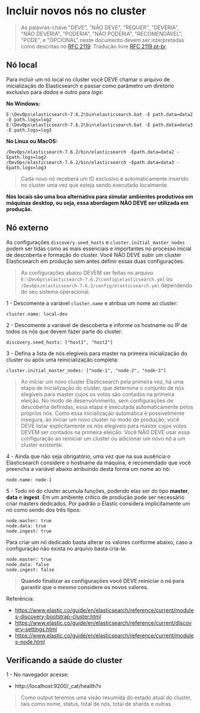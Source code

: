 # Incluir novos nós no cluster

> As palavras-chave "DEVE", "NÃO DEVE", "REQUER", "DEVERIA", "NÃO DEVERIA", "PODERIA", "NÃO PODERIA", "RECOMENDÁVEL", "PODE", e "OPCIONAL" neste documento devem ser interpretadas como descritas no [RFC 2119](http://tools.ietf.org/html/rfc2119). Tradução livre [RFC 2119 pt-br](http://rfc.pt.webiwg.org/rfc2119).

## Nó local

Para incluir um nó local no cluster você DEVE chamar o arquivo de inicialização do Elasticsearch e passar como parâmetro um diretório exclusivo para *dados* e outro para *logs*:

**No Windows:**
```
E:\DevOps\elasticsearch-7.6.2\bin\elasticsearch.bat -E path.data=data2 -E path.logs=log2
E:\DevOps\elasticsearch-7.6.2\bin\elasticsearch.bat -E path.data=data3 -E path.logs=log3
```

**No Linux ou MacOS:**
```
/DevOps/elasticsearch-7.6.2/bin/elasticsearch -Epath.data=data2 -Epath.logs=log2
/DevOps/elasticsearch-7.6.2/bin/elasticsearch -Epath.data=data3 -Epath.logs=log3
```

> Cada novo nó receberá um ID exclusivo é automaticamente inserido no cluster uma vez que esteja sendo executado localmente.

**Nós locais são uma boa alternativa para simular ambientes produtivos em máquinas desktop, ou seja, essa abordagem NÃO DEVE ser utilizada em produção.**

## Nó externo

As configurações `discovery.seed_hosts` e `cluster.initial_master_nodes` podem ser tidas como as mais essenciais e importantes no processo inicial de descoberta e formação do cluster. Você NÃO DEVE subir um cluster Elasticsearch em produção sem antes definir essas duas configurações.

> As configurações abaixo DEVEM ser feitas no arquivo `E:\DevOps\elasticsearch-7.6.2\config\elasticsearch.yml` ou `/DevOps/elasticsearch-7.6.2/config/elasticsearch.yml` dependendo do seu sistema operacional.

1 - Descomente a variável `cluster.name` e atribua um nome ao cluster:

```
cluster.name: local-dev
```

2 - Descomente a variável de descoberta e informe os hostname ou IP de todos os nós que devem fazer parte do cluster:

```
discovery.seed_hosts: ["host1", "host2"]
```

3 - Defina a lista de nós elegíveis para master na primeira inicialização do cluster ou após uma reinicialização completa:

```
cluster.initial_master_nodes: ["node-1", "node-2", "node-3"]
```

> Ao iniciar um novo cluster Elasticsearch pela primeira vez, há uma etapa de inicialização do cluster, que determina o conjunto de nós elegíveis para master cujos os votos são contados na primeira eleição. No modo de desenvolvimento, sem configurações de descoberta definidas, essa etapa é executada automaticamente pelos próprios nós. Como essa inicialização automática é possivelmente insegura, ao iniciar um novo cluster no modo de produção, você DEVE listar explicitamente os nós elegíveis para master cujos votos DEVEM ser contados na primeira eleição. Você NÃO DEVE usar essa configuração ao reiniciar um cluster ou adicionar um novo nó a um cluster existente.

4 - Ainda que não seja obrigatório, uma vez que na sua ausência o Elasticsearch considere o hostname da máquina, é recomendado que você preencha a variável abaixo atribuindo desta forma um nome ao nó:

```
node.name: node-1
```

5 - Todo nó do cluster acumula funções, podendo elas ser do tipo **master**, **data** e **ingest**. Em um ambiente crítico de produção pode ser necessário criar masters dedicados. Por padrão o Elastic considera implicitamente um nó como sendo dos três tipos:

```
node.master: true
node.data: true
node.ingest: true
```

Para criar um nó dedicado basta alterar os valores conforme abaixo, caso a configuração não exista no arquivo basta cria-la:

```
node.master: true
node.data: false
node.ingest: false
```

> **Quando finalizar as configurações você DEVE reiniciar o nó para garantir que o mesmo considere os novos valores.**

Referência:
- https://www.elastic.co/guide/en/elasticsearch/reference/current/modules-discovery-bootstrap-cluster.html
- https://www.elastic.co/guide/en/elasticsearch/reference/current/discovery-settings.html
- https://www.elastic.co/guide/en/elasticsearch/reference/current/modules-node.html

## Verificando a saúde do cluster

1 - No navegador acesse:
- http://localhost:9200/_cat/health?v

> Como output teremos uma visão resumida do estado atual do cluster, tais como nome, status, total de nós, total de shards e outras.
